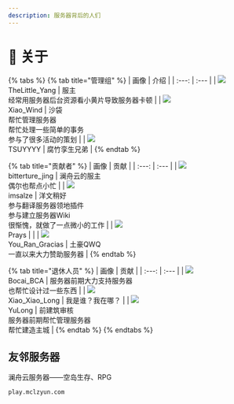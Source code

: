 ```yaml
---
description: 服务器背后的人们
---
```


# 🧻 关于

{% tabs %}
{% tab title="管理组" %}
| 画像 | 介绍 |
| :---: | :--- |
| ![](https://kehuduan2019.oss-cn-shanghai.aliyuncs.com/faces/TSUYYYY.png)  <br />TheLittle\_Yang | 服主<br />经常用服务器后台资源看小黄片导致服务器卡顿 |
| ![](https://kehuduan2019.oss-cn-shanghai.aliyuncs.com/faces/Xiao_Wind.png)  <br />Xiao\_Wind | 沙袋<br />帮忙管理服务器<br />帮忙处理一些简单的事务<br />参与了很多活动的策划 |
| ![](https://kehuduan2019.oss-cn-shanghai.aliyuncs.com/faces/TSUYYYY.png)  <br />TSUYYYY | 腐竹孪生兄弟 |
{% endtab %}

{% tab title="贡献者" %}
| 画像 | 贡献 |
| :---: | :--- |
| ![](https://kehuduan2019.oss-cn-shanghai.aliyuncs.com/faces/bittertrue_jing.png)  <br />bitterture\_jing | 澜舟云的服主<br />偶尔也帮点小忙 |
| ![](https://kehuduan2019.oss-cn-shanghai.aliyuncs.com/faces/imsalze.png)  <br />imsalze | 洋文稍好<br />参与翻译服务器领地插件<br />参与建立服务器Wiki<br />很惭愧，就做了一点微小的工作 |
| ![](https://kehuduan2019.oss-cn-shanghai.aliyuncs.com/faces/Prays.png)  <br />Prays |  |
| ![](https://kehuduan2019.oss-cn-shanghai.aliyuncs.com/faces/You_Ran_Gracias.png)  <br />You\_Ran\_Gracias | 土豪QWQ<br />一直以来大力赞助服务器 |
{% endtab %}

{% tab title="退休人员" %}
| 画像 | 贡献 |
| :---: | :--- |
| ![](https://kehuduan2019.oss-cn-shanghai.aliyuncs.com/faces/Bocai_BCA.png) <br />Bocai\_BCA | 服务器前期大力支持服务器<br />也帮忙设计过一些东西 |
| ![](https://kehuduan2019.oss-cn-shanghai.aliyuncs.com/faces/Xiao_Xiao_Long.png) <br />Xiao\_Xiao\_Long | 我是谁？我在哪？ |
| ![](https://kehuduan2019.oss-cn-shanghai.aliyuncs.com/faces/YuLong.png) <br />YuLong | 前建筑审核<br />服务器前期帮忙管理服务器<br />帮忙建造主城 |
{% endtab %}
{% endtabs %}

## 友邻服务器

澜舟云服务器——空岛生存、RPG

```text
play.mclzyun.com
```

